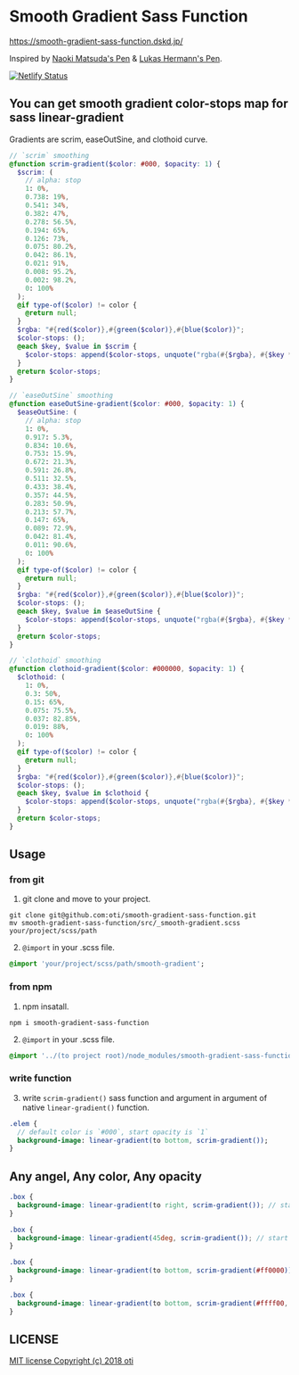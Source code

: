 # Smooth Gradient Sass Function

https://smooth-gradient-sass-function.dskd.jp/

Inspired by [Naoki Matsuda's Pen](https://codepen.io/readymadegogo/pen/pPLJgR) & [Lukas Hermann's Pen](https://codepen.io/lhermann/pen/qmpMGQ).

[![Netlify Status](https://api.netlify.com/api/v1/badges/1e62fa99-883c-46bc-8bb2-948a81953597/deploy-status)](https://app.netlify.com/sites/smooth-gradient-sass-function/deploys)

## You can get smooth gradient color-stops map for sass linear-gradient

Gradients are scrim, easeOutSine, and clothoid curve.

```scss
// `scrim` smoothing
@function scrim-gradient($color: #000, $opacity: 1) {
  $scrim: (
    // alpha: stop
    1: 0%,
    0.738: 19%,
    0.541: 34%,
    0.382: 47%,
    0.278: 56.5%,
    0.194: 65%,
    0.126: 73%,
    0.075: 80.2%,
    0.042: 86.1%,
    0.021: 91%,
    0.008: 95.2%,
    0.002: 98.2%,
    0: 100%
  );
  @if type-of($color) != color {
    @return null;
  }
  $rgba: "#{red($color)},#{green($color)},#{blue($color)}";
  $color-stops: ();
  @each $key, $value in $scrim {
    $color-stops: append($color-stops, unquote("rgba(#{$rgba}, #{$key * $opacity}) #{$value}"), "comma");
  }
  @return $color-stops;
}
```

```scss
// `easeOutSine` smoothing
@function easeOutSine-gradient($color: #000, $opacity: 1) {
  $easeOutSine: (
    // alpha: stop
    1: 0%,
    0.917: 5.3%,
    0.834: 10.6%,
    0.753: 15.9%,
    0.672: 21.3%,
    0.591: 26.8%,
    0.511: 32.5%,
    0.433: 38.4%,
    0.357: 44.5%,
    0.283: 50.9%,
    0.213: 57.7%,
    0.147: 65%,
    0.089: 72.9%,
    0.042: 81.4%,
    0.011: 90.6%,
    0: 100%
  );
  @if type-of($color) != color {
    @return null;
  }
  $rgba: "#{red($color)},#{green($color)},#{blue($color)}";
  $color-stops: ();
  @each $key, $value in $easeOutSine {
    $color-stops: append($color-stops, unquote("rgba(#{$rgba}, #{$key * $opacity}) #{$value}"), "comma");
  }
  @return $color-stops;
}
```

```scss
// `clothoid` smoothing
@function clothoid-gradient($color: #000000, $opacity: 1) {
  $clothoid: (
    1: 0%,
    0.3: 50%,
    0.15: 65%,
    0.075: 75.5%,
    0.037: 82.85%,
    0.019: 88%,
    0: 100%
  );
  @if type-of($color) != color {
    @return null;
  }
  $rgba: "#{red($color)},#{green($color)},#{blue($color)}";
  $color-stops: ();
  @each $key, $value in $clothoid {
    $color-stops: append($color-stops, unquote("rgba(#{$rgba}, #{$key * $opacity}) #{$value}"), "comma");
  }
  @return $color-stops;
}
```

## Usage

### from git

1) git clone and move to your project.

```shell
git clone git@github.com:oti/smooth-gradient-sass-function.git
mv smooth-gradient-sass-function/src/_smooth-gradient.scss your/project/scss/path
```

2) `@import` in your .scss file.

```Sass
@import 'your/project/scss/path/smooth-gradient';
```

### from npm

1) npm insatall.

```shell
npm i smooth-gradient-sass-function
```

2) `@import` in your .scss file.

```Sass
@import '../(to project root)/node_modules/smooth-gradient-sass-function/src/smooth-gradient';
```

### write function

3) write `scrim-gradient()` sass function and argument in argument of native `linear-gradient()` function.

```Sass
.elem {
  // default color is `#000`, start opacity is `1`
  background-image: linear-gradient(to bottom, scrim-gradient());
}
```

## Any angel, Any color, Any opacity

```scss
.box {
  background-image: linear-gradient(to right, scrim-gradient()); // start left
}
```
```scss
.box {
  background-image: linear-gradient(45deg, scrim-gradient()); // start left bottom
}
```
```scss
.box {
  background-image: linear-gradient(to bottom, scrim-gradient(#ff0000)); // 1st arg is start color code(default: #000)
}
```
```scss
.box {
  background-image: linear-gradient(to bottom, scrim-gradient(#ffff00, 0.5)); // 2nd arg is start opacity(default: 1)
}
```


## LICENSE

[MIT license Copyright (c) 2018 oti](LICENSE.txt)
